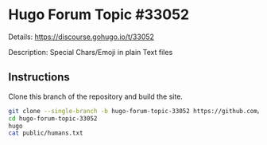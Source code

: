 # Hugo Forum Topic #33052

Details: <https://discourse.gohugo.io/t/33052>

Description: Special Chars/Emoji in plain Text files

## Instructions

Clone this branch of the repository and build the site.

```bash
git clone --single-branch -b hugo-forum-topic-33052 https://github.com/jmooring/hugo-testing hugo-forum-topic-33052
cd hugo-forum-topic-33052
hugo
cat public/humans.txt
```
